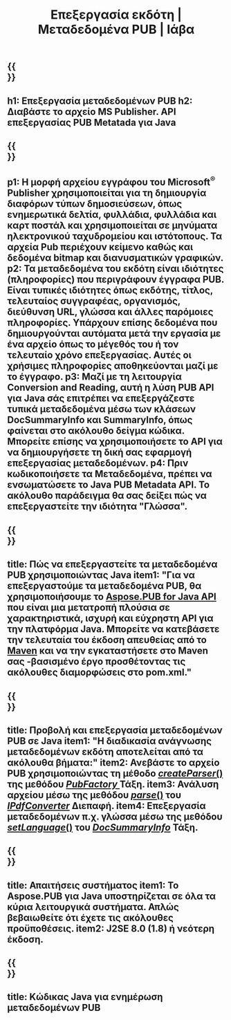 ﻿---
translation: true
template: /_templates/metadata-java.md
title: Επεξεργασία εκδότη | Μεταδεδομένα PUB | Ιάβα
description: Διαβάστε τα Μεταδεδομένα του Publisher χρησιμοποιώντας τη Λύση API PUB Java. Το Native Java API σάς δίνει πρόσβαση στις ιδιότητες SummaryInfo και DocSummaryInfo
url: /java/metadata/pub/
metakeywords: επεξεργασία μεταδεδομένων pub java, αρχείο pub μεταδεδομένων java, εκδότης μεταδεδομένων επεξεργασίας java, ανάγνωση αρχείου pub μεταδεδομένων java, ανάγνωση μεταδεδομένων pub java
family: pub
platformtag: java
feature: metadata
aliases: /java/metadata/
---

{{<section banner>}}
---
h1: Επεξεργασία μεταδεδομένων PUB
h2: Διαβάστε το αρχείο MS Publisher. API επεξεργασίας PUB Metatada για Java
---

{{<section overview>}}
---
p1: Η μορφή αρχείου εγγράφου του Microsoft<sup>®</sup> Publisher χρησιμοποιείται για τη δημιουργία διαφόρων τύπων δημοσιεύσεων, όπως ενημερωτικά δελτία, φυλλάδια, φυλλάδια και καρτ ποστάλ και χρησιμοποιείται σε μηνύματα ηλεκτρονικού ταχυδρομείου και ιστότοπους. Τα αρχεία Pub περιέχουν κείμενο καθώς και δεδομένα bitmap και διανυσματικών γραφικών.
p2: Τα μεταδεδομένα του εκδότη είναι ιδιότητες (πληροφορίες) που περιγράφουν έγγραφα PUB. Είναι τυπικές ιδιότητες όπως εκδότης, τίτλος, τελευταίος συγγραφέας, οργανισμός, διεύθυνση URL, γλώσσα και άλλες παρόμοιες πληροφορίες. Υπάρχουν επίσης δεδομένα που δημιουργούνται αυτόματα μετά την εργασία με ένα αρχείο όπως το μέγεθός του ή τον τελευταίο χρόνο επεξεργασίας. Αυτές οι χρήσιμες πληροφορίες αποθηκεύονται μαζί με το έγγραφο.
p3: Μαζί με τη λειτουργία Conversion and Reading, αυτή η λύση PUB API για Java σάς επιτρέπει να επεξεργάζεστε τυπικά μεταδεδομένα μέσω των κλάσεων DocSummaryInfo και SummaryInfo, όπως φαίνεται στο ακόλουθο δείγμα κώδικα. Μπορείτε επίσης να χρησιμοποιήσετε το API για να δημιουργήσετε τη δική σας εφαρμογή επεξεργασίας μεταδεδομένων.
p4: Πριν κωδικοποιήσετε τα Μεταδεδομένα, πρέπει να ενσωματώσετε το Java PUB Metadata API. Το ακόλουθο παράδειγμα θα σας δείξει πώς να επεξεργαστείτε την ιδιότητα "Γλώσσα".
---

{{<section widget>}}
---
title: Πώς να επεξεργαστείτε τα μεταδεδομένα PUB χρησιμοποιώντας Java
item1: "Για να επεξεργαστούμε τα μεταδεδομένα PUB, θα χρησιμοποιήσουμε το [Aspose.PUB for Java API](https://products.aspose.com/pub/java) που είναι μια μετατροπή πλούσια σε χαρακτηριστικά, ισχυρή και εύχρηστη API για την πλατφόρμα Java. Μπορείτε να κατεβάσετε την τελευταία του έκδοση απευθείας από το [Maven](https://repository.aspose.com/webapp/#/artifacts/browse/tree/General/repo/com/aspose/aspose-pub) και να την εγκαταστήσετε στο Maven σας -βασισμένο έργο προσθέτοντας τις ακόλουθες διαμορφώσεις στο pom.xml."
---

{{<section feature1>}}
---
title: Προβολή και επεξεργασία μεταδεδομένων PUB σε Java
item1: "Η διαδικασία ανάγνωσης μεταδεδομένων εκδότη αποτελείται από τα ακόλουθα βήματα:"
item2: Ανεβάστε το αρχείο PUB χρησιμοποιώντας τη μέθοδο [*createParser*()](https://reference.aspose.com/pub/java/com.aspose.pub/PubFactory#createParser-java.lang.String-) της μεθόδου [*PubFactory* ](https://reference.aspose.com/pub/java/com.aspose.pub/PubFactory) Τάξη.
item3: Ανάλυση αρχείου μέσω της μεθόδου [*parse*()](https://reference.aspose.com/pub/java/com.aspose.pub/IPubParser#parse--) του [*IPdfConverter*](https://reference.aspose.com/pub/java/com.aspose.pub/IPubParser) Διεπαφή.
item4: Επεξεργασία μεταδεδομένων π.χ. γλώσσα μέσω της μεθόδου [*setLanguage*()](https://reference.aspose.com/pub/java/com.aspose.pub/DocSummaryInfo#setLanguage-java.lang.String-) του [*DocSummaryInfo*](https://reference.aspose.com/pub/java/com.aspose.pub/DocSummaryInfo) Τάξη.
---

{{<section feature2>}}
---
title: Απαιτήσεις συστήματος
item1: Το Aspose.PUB για Java υποστηρίζεται σε όλα τα κύρια λειτουργικά συστήματα. Απλώς βεβαιωθείτε ότι έχετε τις ακόλουθες προϋποθέσεις.
item2: J2SE 8.0 (1.8) ή νεότερη έκδοση.
---

{{<section codeexample>}}
---
title: Κώδικας Java για ενημέρωση μεταδεδομένων PUB
---